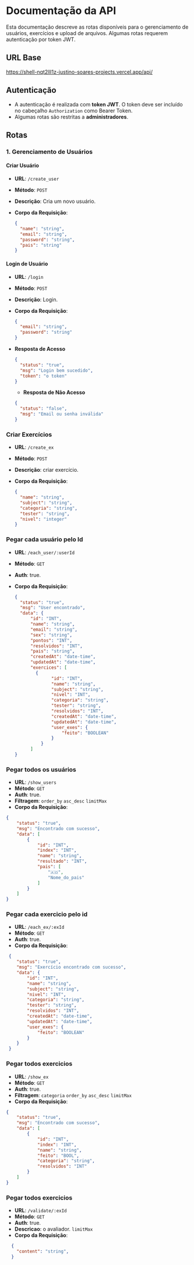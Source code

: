 # Documentação da API

Esta documentação descreve as rotas disponíveis para o gerenciamento de usuários, exercícios e upload de arquivos. Algumas rotas requerem autenticação por token JWT.

## URL Base

https://shell-nqt2lll1z-justino-soares-projects.vercel.app/api/

## Autenticação

- A autenticação é realizada com **token JWT**. O token deve ser incluído no cabeçalho `Authorization` como Bearer Token.
- Algumas rotas são restritas a **administradores**.

## Rotas

### 1. Gerenciamento de Usuários

#### Criar Usuário

- **URL**: `/create_user`
- **Método**: `POST`
- **Descrição**: Cria um novo usuário.
- **Corpo da Requisição**:

  ```json
  {
    "name": "string",
    "email": "string",
    "password": "string",
    "pais": "string"
  }
  ```

#### Login de Usuário

- **URL**: `/login`
- **Método**: `POST`
- **Descrição**: Login.
- **Corpo da Requisição**:

  ```json
  {
    "email": "string",
    "password": "string"
  }
  ```

- **Resposta de Acesso**

  ```json
  {
    "status": "true",
    "msg": "Login bem sucedido",
    "token": "o token"
  }
  ```

  - **Resposta de Não Acesso**

  ```json
  {
    "status": "false",
    "msg": "Email ou senha inválida"
  }
  ```

### Criar Exercícios

- **URL**: `/create_ex`
- **Método**: `POST`
- **Descrição**: criar exercício.
- **Corpo da Requisição**:

  ```json
  {
    "name": "string",
    "subject": "string",
    "categoria": "string",
    "tester": "string",
    "nivel": "integer"
  }
  ```
### Pegar cada usuário pelo Id

- **URL**: `/each_user/:userId`
- **Método**: `GET`
- **Auth**: true.
- **Corpo da Requisição**:

  ```json
  {
	"status": "true",
	"msg": "User encontrado",
	"data": {
		"id": "INT",
		"name": "string",
		"email": "string",
		"sex": "string",
		"pontos": "INT",
		"resolvidos": "INT",
		"pais": "string",
		"createdAt": "date-time",
		"updatedAt": "date-time",
		"exercices": [
          {
				"id": "INT",
				"name": "string",
				"subject": "string",
				"nivel": "INT",
				"categoria": "string",
				"tester": "string",
				"resolvidos": "INT",
				"createdAt": "date-time",
				"updatedAt": "date-time",
				"user_exes": {
					"feito": "BOOLEAN"
				}
			}
        ]
  }
  ```

### Pegar todos os usuários

- **URL**: `/show_users`
- **Método**: `GET`
- **Auth**: true.
- **Filtragem**: `order_by` `asc_desc` `limitMax`
- **Corpo da Requisição**:

```json
{
	"status": "true",
	"msg": "Encontrado com sucesso",
	"data": [
		{
			"id": "INT",
			"index": "INT",
			"name": "string",
			"resultado": "INT",
			"pais": [
				"🇦🇴",
				"Nome_do_pais"
			]
		}
	]
}

```

### Pegar cada exercicio pelo id

- **URL**: `/each_ex/:exId`
- **Método**: `GET`
- **Auth**: true.
- **Corpo da Requisição**:
```json
 {
    "status": "true",
	"msg": "Exercício encontrado com sucesso",
	"data": {
		"id": "INT",
		"name": "string",
		"subject": "string",
	    "nivel": "INT",
		"categoria": "string",
		"tester": "string",
		"resolvidos": "INT",
		"createdAt": "date-time",
		"updatedAt": "date-time",
		"user_exes": {
    		"feito": "BOOLEAN"
		}
    }
 }
```

### Pegar todos exercicios

- **URL**: `/show_ex`
- **Método**: `GET`
- **Auth**: true.
- **Filtragem**: `categoria`  `order_by` `asc_desc` `limitMax`
- **Corpo da Requisição**:

```json
{
	"status": "true",
	"msg": "Encontrado com sucesso",
	"data": [
		{
			"id": "INT",
			"index": "INT",
			"name": "string",
			"feito": "BOOL",
			"categoria": "string",
			"resolvidos": "INT"
		}
	]
}

```


### Pegar todos exercicios

- **URL**: `/validate/:exId`
- **Método**: `GET`
- **Auth**: true.
- **Descricao**: o avaliador.
`limitMax`
- **Corpo da Requisição**:

```json
  {
    "content": "string",
  }
```